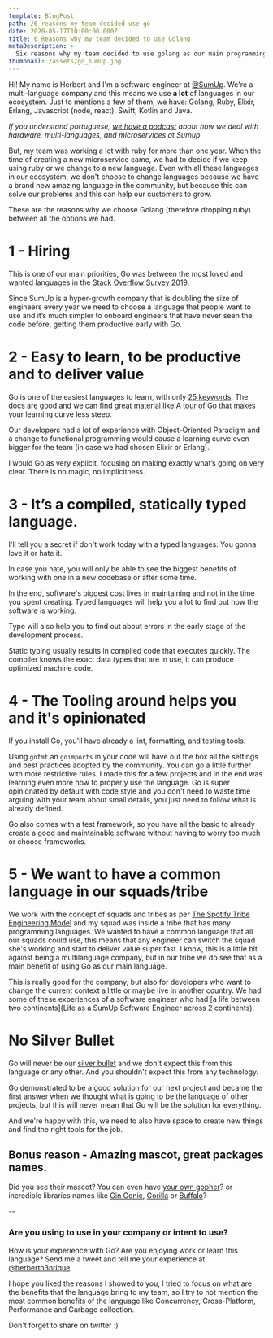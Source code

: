 ```yaml
---
template: BlogPost
path: /6-reasons-my-team-decided-use-go
date: 2020-05-17T10:00:00.000Z
title: 6 Reasons why my team decided to use Golang
metaDescription: >-
  Six reasons why my team decided to use golang as our main programming language
thumbnail: /assets/go_sumup.jpg
---
```


Hi! My name is Herbert and I'm a software engineer at [@SumUp](https://twitter.com/sumupeng). We're a multi-language company and this means we use **a lot** of languages in our ecosystem. Just to mentions a few of them, we have: Golang, Ruby, Elixir, Erlang, Javascript (node, react), Swift, Kotlin and Java.

_If you understand portuguese, [we have a podcast](https://hipsters.tech/hardware-multiplas-linguagens-e-microsservicos-na-sumup-hipsters-on-the-road-30/) about how we deal with hardware, multi-languages, and microservices at Sumup_

But, my team was working a lot with ruby for more than one year. When the time of creating a new microservice came, we had to decide if we keep using ruby or we change to a new language. Even with all these languages in our ecosystem, we don't choose to change languages because we have a brand new amazing language in the community, but because this can solve our problems and this can help our customers to grow.

These are the reasons why we choose Golang (therefore dropping ruby) between all the options we had.

# 1 - Hiring

This is one of our main priorities, Go was between the most loved and wanted languages in the [Stack Overflow Survey 2019](https://insights.stackoverflow.com/survey/2019#most-loved-dreaded-and-wanted).

Since SumUp is a hyper-growth company that is doubling the size of engineers every year we need to choose a language that people want to use and it’s much simpler to onboard engineers that have never seen the code before, getting them productive early with Go.

# 2 - Easy to learn, to be productive and to deliver value

Go is one of the easiest languages to learn, with only [25 keywords](https://golang.org/ref/spec#Keywords). The docs are good and we can find great material like [A tour of Go](https://tour.golang.org/welcome/1) that makes your learning curve less steep.

Our developers had a lot of experience with Object-Oriented Paradigm and a change to functional programming would cause a learning curve even bigger for the team (in case we had chosen Elixir or Erlang).

I would Go as very explicit, focusing on making exactly what’s going on very clear. There is no magic, no implicitness.

# 3 - It’s a compiled, statically typed language.

I'll tell you a secret if don't work today with a typed languages: You gonna love it or hate it.

In case you hate, you will only be able to see the biggest benefits of working with one in a new codebase or after some time.

In the end, software's biggest cost lives in maintaining and not in the time you spent creating. Typed languages will help you a lot to find out how the software is working.

Type will also help you to find out about errors in the early stage of the development process.

Static typing usually results in compiled code that executes quickly. The compiler knows the exact data types that are in use, it can produce optimized machine code.

# 4 - The Tooling around helps you and it's opinionated

If you install Go, you'll have already a lint, formatting, and testing tools.

Using `gofmt` an `goimports` in your code will have out the box all the settings and best practices adopted by the community.
You can go a little further with more restrictive rules. I made this for a few projects and in the end was learning even more how to properly use the language.
Go is super opinionated by default with code style and you don't need to waste time arguing with your team about small details, you just need to follow what is already defined.

Go also comes with a test framework, so you have all the basic to already create a good and maintainable software without having to worry too much or choose frameworks.

# 5 - We want to have a common language in our squads/tribe

We work with the concept of squads and tribes as per [The Spotify Tribe Engineering Model](https://medium.com/scaled-agile-framework/exploring-key-elements-of-spotifys-agile-scaling-model-471d2a23d7ea) and my squad was inside a tribe that has many programming languages. We wanted to have a common language that all our squads could use, this means that any engineer can switch the squad she's working and start to deliver value super fast. I know, this is a little bit against being a multilanguage company, but in our tribe we do see that as a main benefit of using Go as our main language.

This is really good for the company, but also for developers who want to change the current context a little or maybe live in another country.
We had some of these experiences of a software engineer who had [a life between two continents](Life as a SumUp Software Engineer across 2 continents).

# No Silver Bullet

Go will never be our [silver bullet](https://en.wikipedia.org/wiki/No_Silver_Bullet) and we don't expect this from this language or any other.
And you shouldn't expect this from any technology.

Go demonstrated to be a good solution for our next project and became the first answer when we thought what is going to be the language of other projects, but this will never mean that Go will be the solution for everything.

And we're happy with this, we need to also have space to create new things and find the right tools for the job.

## Bonus reason - Amazing mascot, great packages names.

Did you see their mascot? You can even have [your own gopher](https://gopherize.me/)? or incredible libraries names like [Gin Gonic](https://github.com/gin-gonic/gin), [Gorilla](https://www.gorillatoolkit.org/) or [Buffalo](https://gobuffalo.io/en/)?

--

### Are you using to use in your company or intent to use?

How is your experience with Go? Are you enjoying work or learn this language? Send me a tweet and tell me your experience at [@herberth3nrique](https://twitter.com/herberth3nrique).

I hope you liked the reasons I showed to you, I tried to focus on what are the benefits that the language bring to my team, so I try to not mention the most common benefits of the language like Concurrency, Cross-Platform, Performance and Garbage collection.

Don't forget to share on twitter :)
